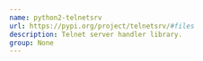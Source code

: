 ```yaml
---
name: python2-telnetsrv
url: https://pypi.org/project/telnetsrv/#files
description: Telnet server handler library.
group: None
---
```

